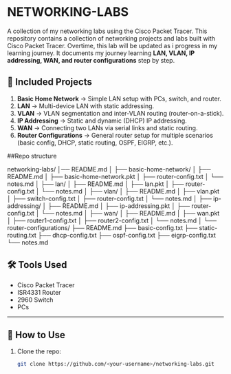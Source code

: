 # NETWORKING-LABS
A collection of my networking labs using the Cisco Packet Tracer.
This repository contains a collection of networking projects and labs built with Cisco Packet Tracer. Overtime, this lab will be updated as i progress in my learning journey. 
It documents my journey learning **LAN, VLAN, IP addressing, WAN, and router configurations** step by step.


## 📌 Included Projects
1. **Basic Home Network** → Simple LAN setup with PCs, switch, and router.  
2. **LAN** → Multi-device LAN with static addressing.  
3. **VLAN** → VLAN segmentation and inter-VLAN routing (router-on-a-stick).  
4. **IP Addressing** → Static and dynamic (DHCP) IP addressing.  
5. **WAN** → Connecting two LANs via serial links and static routing.  
6. **Router Configurations** → General router setup for multiple scenarios (basic config, DHCP, static routing, OSPF, EIGRP, etc.).

##Repo structure 


networking-labs/
│── README.md
│
├── basic-home-network/
│   ├── README.md
│   ├── basic-home-network.pkt
│   ├── router-config.txt
│   └── notes.md
│
├── lan/
│   ├── README.md
│   ├── lan.pkt
│   ├── router-config.txt
│   └── notes.md
│
├── vlan/
│   ├── README.md
│   ├── vlan.pkt
│   ├── switch-config.txt
│   ├── router-config.txt
│   └── notes.md
│
├── ip-addressing/
│   ├── README.md
│   ├── ip-addressing.pkt
│   ├── router-config.txt
│   └── notes.md
│
├── wan/
│   ├── README.md
│   ├── wan.pkt
│   ├── router1-config.txt
│   ├── router2-config.txt
│   └── notes.md
│
└── router-configurations/
    ├── README.md
    ├── basic-config.txt
    ├── static-routing.txt
    ├── dhcp-config.txt
    ├── ospf-config.txt
    ├── eigrp-config.txt
    └── notes.md


## 🛠️ Tools Used
- Cisco Packet Tracer
- ISR4331 Router
- 2960 Switch
- PCs

---

## 🚀 How to Use
1. Clone the repo:
   ```bash
   git clone https://github.com/<your-username>/networking-labs.git
